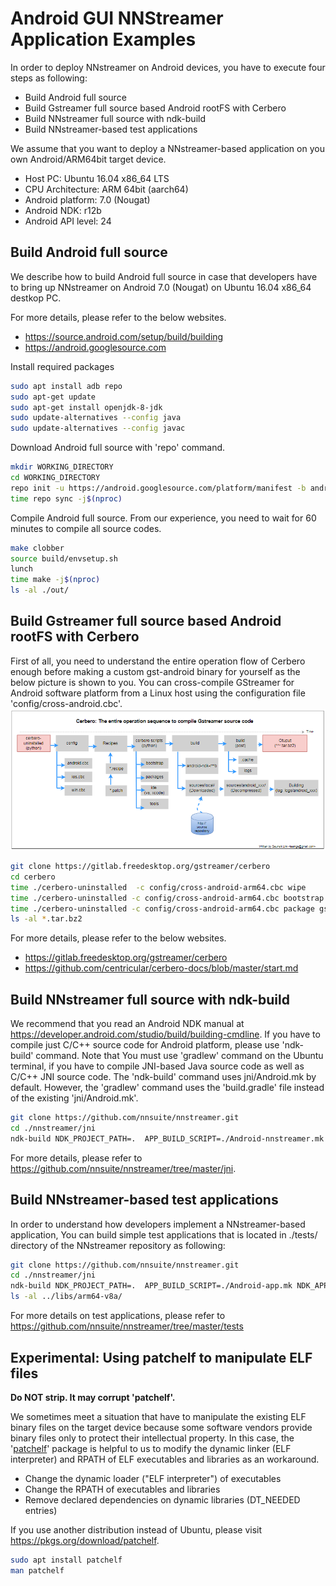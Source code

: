 # Android GUI NNStreamer Application Examples

In order to deploy NNstreamer on Android devices, you have to execute four steps as following:
 * Build Android full source
 * Build Gstreamer full source based Android rootFS with Cerbero
 * Build NNstreamer full source with ndk-build
 * Build NNstreamer-based test applications

We assume that you want to deploy a NNstreamer-based application on you own Android/ARM64bit target device.
 * Host PC: Ubuntu 16.04 x86_64 LTS
 * CPU Architecture: ARM 64bit (aarch64)
 * Android platform: 7.0 (Nougat)
 * Android NDK: r12b
 * Android API level: 24

## Build Android full source
We describe how to build Android full source in case that developers have to bring up NNstreamer
on Android 7.0 (Nougat) on Ubuntu 16.04 x86_64 destkop PC.

For more details, please refer to the below websites.
 * https://source.android.com/setup/build/building
 * https://android.googlesource.com


Install required packages
```bash
sudo apt install adb repo
sudo apt-get update
sudo apt-get install openjdk-8-jdk
sudo update-alternatives --config java
sudo update-alternatives --config javac
```

Download Android full source with 'repo' command.
```bash
mkdir WORKING_DIRECTORY
cd WORKING_DIRECTORY
repo init -u https://android.googlesource.com/platform/manifest -b android-7.0.0_r35   
time repo sync -j$(nproc)
```

Compile Android full source. From our experience, you need to wait for 60 minutes to compile all source codes.
```bash
make clobber
source build/envsetup.sh
lunch
time make -j$(nproc)
ls -al ./out/
```


## Build Gstreamer full source based Android rootFS with Cerbero
First of all, you need to understand the entire operation flow of Cerbero enough before making a custom
gst-android binary for yourself as the below picture is shown to you. You can cross-compile GStreamer
for Android software platform from a Linux host using the configuration file 'config/cross-android.cbc'.
![Cerbero: The entire build sequence](cerbero-build-flow.png)

```bash
git clone https://gitlab.freedesktop.org/gstreamer/cerbero
cd cerbero
time ./cerbero-uninstalled  -c config/cross-android-arm64.cbc wipe
time ./cerbero-uninstalled -c config/cross-android-arm64.cbc bootstrap
time ./cerbero-uninstalled -c config/cross-android-arm64.cbc package gstreamer-1.0
ls -al *.tar.bz2
```

For more details, please refer to the below websites.
 * https://gitlab.freedesktop.org/gstreamer/cerbero
 * https://github.com/centricular/cerbero-docs/blob/master/start.md

## Build NNstreamer full source with ndk-build
We recommend that you read an Android NDK manual at https://developer.android.com/studio/build/building-cmdline.
If you have to compile just C/C++ source code for Android platform, please use 'ndk-build' command.
Note that You must use 'gradlew' command on the Ubuntu terminal, if you have to compile JNI-based Java source code
as well as C/C++ JNI source code.  The 'ndk-build' command uses jni/Android.mk by default.
However, the 'gradlew' command uses the 'build.gradle' file instead of the existing 'jni/Android.mk'.

```bash
git clone https://github.com/nnsuite/nnstreamer.git
cd ./nnstreamer/jni
ndk-build NDK_PROJECT_PATH=.  APP_BUILD_SCRIPT=./Android-nnstreamer.mk NDK_APPLICATION_MK=./Application.mk -j$(nproc)
```

For more details, please refer to https://github.com/nnsuite/nnstreamer/tree/master/jni.


## Build NNstreamer-based test applications
In order to understand how developers implement a NNstreamer-based application,
You can build simple test applications that is located in ./tests/ directory of the NNstreamer repository as following:

```bash
git clone https://github.com/nnsuite/nnstreamer.git
cd ./nnstreamer/jni
ndk-build NDK_PROJECT_PATH=.  APP_BUILD_SCRIPT=./Android-app.mk NDK_APPLICATION_MK=./Application.mk -j$(nproc)
ls -al ../libs/arm64-v8a/
```

For more details on test applications, please refer to https://github.com/nnsuite/nnstreamer/tree/master/tests

## Experimental: Using patchelf to manipulate ELF files
**Do NOT strip. It may corrupt 'patchelf'.**

We sometimes meet a situation that have to manipulate the existing ELF binary files on the target device
because some software vendors provide binary files only to protect their intellectual property.
In this case, the '[patchelf](https://github.com/NixOS/patchelf)' package is helpful to us to modify
the dynamic linker (ELF interpreter) and RPATH of ELF executables and libraries as an workaround.
 * Change the dynamic loader ("ELF interpreter") of executables
 * Change the RPATH of executables and libraries
 * Remove declared dependencies on dynamic libraries (DT_NEEDED entries)

If you use another distribution instead of Ubuntu, please visit https://pkgs.org/download/patchelf.

```bash
sudo apt install patchelf
man patchelf
```

